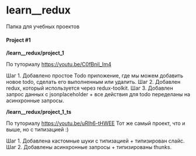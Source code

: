 # learn__redux

Папка для учебных проектов

#### Project #1

**/learn__redux/project_1**

По туториалу https://youtu.be/C0fBnil_Im4

Шаг 1. Добавлено простое Todo приложение, где мы можем добавить новое todo, сделать его выполненным или удалить.
Шаг 2. Добавлен redux, который используется через redux-toolkit.
Шаг 3. Добавлен запрос данных с jsonplaceholder + все действия для todo переделаны на асинхронные запросы.


**/learn__redux/project_1_ts**

По туториалу https://youtu.be/uRlh6-tHWEE
Тот же самый проект, что и выше, но с типизацией :)

Шаг 1. Добавлена кастомные шуки с типизацией + типизирован слайс.
Шаг 2. Добавлены асинхронные запросы + типизированы thunks.
